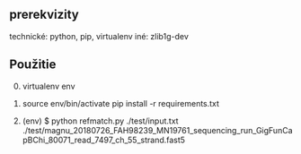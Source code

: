 ## prerekvizity

technické: python, pip, virtualenv
iné: zlib1g-dev

## Použitie

0.  virtualenv env

1.  source env/bin/activate
    pip install -r requirements.txt

2.  (env) $ python refmatch.py ./test/input.txt ./test/magnu_20180726_FAH98239_MN19761_sequencing_run_GigFunCapBChi_80071_read_7497_ch_55_strand.fast5
